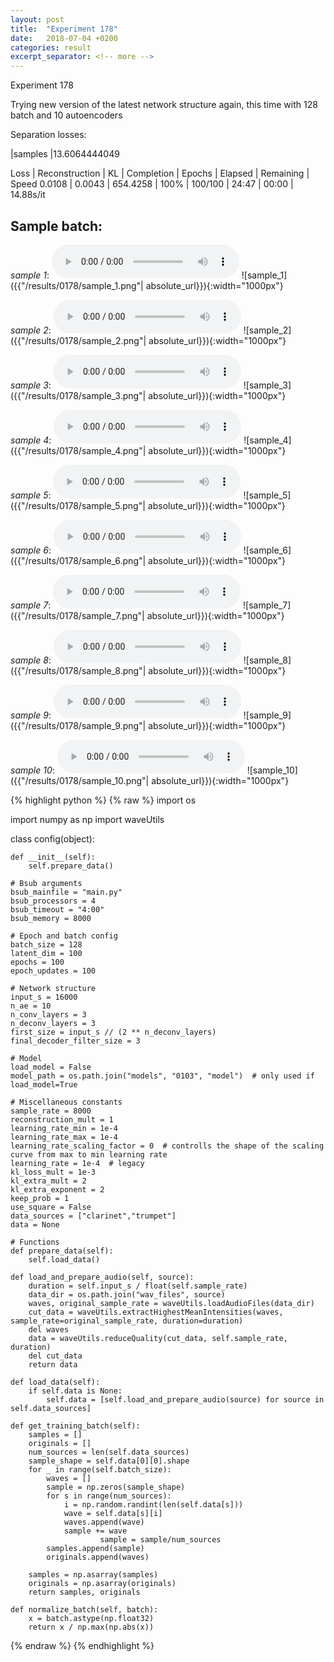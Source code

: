 ```yaml
---
layout: post
title:  "Experiment 178"
date:   2018-07-04 +0200
categories: result
excerpt_separator: <!-- more -->
---
```

Experiment 178

Trying new version of the latest network structure again, this time with 128 batch and 10 autoencoders

Separation losses:

|samples
|13.6064444049

Loss | Reconstruction | KL | Completion | Epochs | Elapsed | Remaining | Speed
0.0108 | 0.0043 | 654.4258 | 100% | 100/100 | 24:47 | 00:00 | 14.88s/it<!-- more -->

## **Sample batch**:
_sample 1_:
<audio src="/ResultsOverview/results/0178/sample_1.wav" controls preload></audio>
![sample_1]({{"/results/0178/sample_1.png"| absolute_url}}){:width="1000px"}

_sample 2_:
<audio src="/ResultsOverview/results/0178/sample_2.wav" controls preload></audio>
![sample_2]({{"/results/0178/sample_2.png"| absolute_url}}){:width="1000px"}

_sample 3_:
<audio src="/ResultsOverview/results/0178/sample_3.wav" controls preload></audio>
![sample_3]({{"/results/0178/sample_3.png"| absolute_url}}){:width="1000px"}

_sample 4_:
<audio src="/ResultsOverview/results/0178/sample_4.wav" controls preload></audio>
![sample_4]({{"/results/0178/sample_4.png"| absolute_url}}){:width="1000px"}

_sample 5_:
<audio src="/ResultsOverview/results/0178/sample_5.wav" controls preload></audio>
![sample_5]({{"/results/0178/sample_5.png"| absolute_url}}){:width="1000px"}

_sample 6_:
<audio src="/ResultsOverview/results/0178/sample_6.wav" controls preload></audio>
![sample_6]({{"/results/0178/sample_6.png"| absolute_url}}){:width="1000px"}

_sample 7_:
<audio src="/ResultsOverview/results/0178/sample_7.wav" controls preload></audio>
![sample_7]({{"/results/0178/sample_7.png"| absolute_url}}){:width="1000px"}

_sample 8_:
<audio src="/ResultsOverview/results/0178/sample_8.wav" controls preload></audio>
![sample_8]({{"/results/0178/sample_8.png"| absolute_url}}){:width="1000px"}

_sample 9_:
<audio src="/ResultsOverview/results/0178/sample_9.wav" controls preload></audio>
![sample_9]({{"/results/0178/sample_9.png"| absolute_url}}){:width="1000px"}

_sample 10_:
<audio src="/ResultsOverview/results/0178/sample_10.wav" controls preload></audio>
![sample_10]({{"/results/0178/sample_10.png"| absolute_url}}){:width="1000px"}


{% highlight python %}
{% raw %}
import os

import numpy as np
import waveUtils


class config(object):

	def __init__(self):
		self.prepare_data()

	# Bsub arguments
	bsub_mainfile = "main.py"
	bsub_processors = 4
	bsub_timeout = "4:00"
	bsub_memory = 8000

	# Epoch and batch config
	batch_size = 128
	latent_dim = 100
	epochs = 100
	epoch_updates = 100

	# Network structure
	input_s = 16000
	n_ae = 10
	n_conv_layers = 3
	n_deconv_layers = 3
	first_size = input_s // (2 ** n_deconv_layers)
	final_decoder_filter_size = 3

	# Model
	load_model = False
	model_path = os.path.join("models", "0103", "model")  # only used if load_model=True

	# Miscellaneous constants
	sample_rate = 8000
	reconstruction_mult = 1
	learning_rate_min = 1e-4
	learning_rate_max = 1e-4
	learning_rate_scaling_factor = 0  # controlls the shape of the scaling curve from max to min learning rate
	learning_rate = 1e-4  # legacy
	kl_loss_mult = 1e-3
	kl_extra_mult = 2
	kl_extra_exponent = 2
	keep_prob = 1
	use_square = False
	data_sources = ["clarinet","trumpet"]
	data = None

	# Functions
	def prepare_data(self):
		self.load_data()

	def load_and_prepare_audio(self, source):
		duration = self.input_s / float(self.sample_rate)
		data_dir = os.path.join("wav_files", source)
		waves, original_sample_rate = waveUtils.loadAudioFiles(data_dir)
		cut_data = waveUtils.extractHighestMeanIntensities(waves, sample_rate=original_sample_rate, duration=duration)
		del waves
		data = waveUtils.reduceQuality(cut_data, self.sample_rate, duration)
		del cut_data
		return data

	def load_data(self):
		if self.data is None:
			self.data = [self.load_and_prepare_audio(source) for source in self.data_sources]

	def get_training_batch(self):
		samples = []
		originals = []
		num_sources = len(self.data_sources)
		sample_shape = self.data[0][0].shape
		for _ in range(self.batch_size):
			waves = []
			sample = np.zeros(sample_shape)
			for s in range(num_sources):
				i = np.random.randint(len(self.data[s]))
				wave = self.data[s][i]
				waves.append(wave)
				sample += wave
                        sample = sample/num_sources
			samples.append(sample)
			originals.append(waves)

		samples = np.asarray(samples)
		originals = np.asarray(originals)
		return samples, originals

	def normalize_batch(self, batch):
		x = batch.astype(np.float32)
		return x / np.max(np.abs(x))


{% endraw %}
{% endhighlight %}
